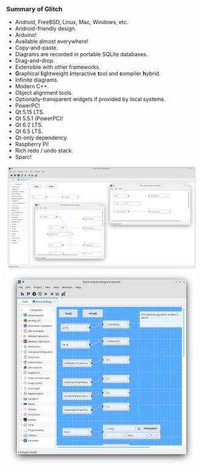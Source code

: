 <h3><b>Summary of Glitch</b></h3>

<ul>
<li>Android, FreeBSD, Linux, Mac, Windows, etc.</li>
<li>Android-friendly design.</li>
<li>Arduino!</li>
<li>Available almost everywhere!</li>
<li>Copy-and-paste.</li>
<li>Diagrams are recorded in portable SQLite databases.</li>
<li>Drag-and-drop.</li>
<li>Extensible with other frameworks.</li>
<li><b>G</b>raphical <b>l</b>ightweight <b>i</b>nteractive <b>t</b>ool and <b>c</b>ompiler <b>h</b>ybrid.</li>
<li>Infinite diagrams.</li>
<li>Modern C++.</li>
<li>Object alignment tools.</li>
<li>Optionally-transparent widgets if provided by local systems.</li>
<li>PowerPC!</li>
<li>Qt 5.15 LTS.</li>
<li>Qt 5.5.1 (PowerPC)!</li>
<li>Qt 6.2 LTS.</li>
<li>Qt 6.5 LTS.</li>
<li>Qt-only dependency.</li>
<li>Raspberry Pi!</li>
<li>Rich redo / undo stack.</li>
<li>Sparc!</li>
</ul>

![alt text](https://github.com/textbrowser/glitch/blob/master/Images/glitch-1.png)
![alt text](https://github.com/textbrowser/glitch/blob/master/Images/glitch-3.png)
